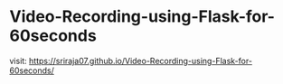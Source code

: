 # Video-Recording-using-Flask-for-60seconds

visit: https://sriraja07.github.io/Video-Recording-using-Flask-for-60seconds/
